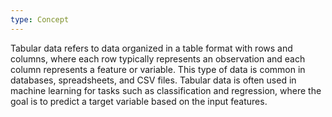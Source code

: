 ```yaml
---
type: Concept
---
```


Tabular data refers to data organized in a table format with rows and columns, where each row typically represents an observation and each column represents a feature or variable. This type of data is common in databases, spreadsheets, and CSV files. Tabular data is often used in machine learning for tasks such as classification and regression, where the goal is to predict a target variable based on the input features.